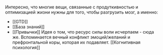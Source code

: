 Интересно, что многие вещи, связанные с продуткивностью и оптимизацией жизни нужны для того, чтобы разгрузить мозг, а именно:
- [[GTD]]
- [[База знаний]]
- [[Привычки]]
Идея о том, что ресурс силы воли исчерпаем - сюда же. Вспоминается вечный конфликт эмоций/желаний и префронтальной коры, которая их подавляет.
[[Когнитивная психология]]

